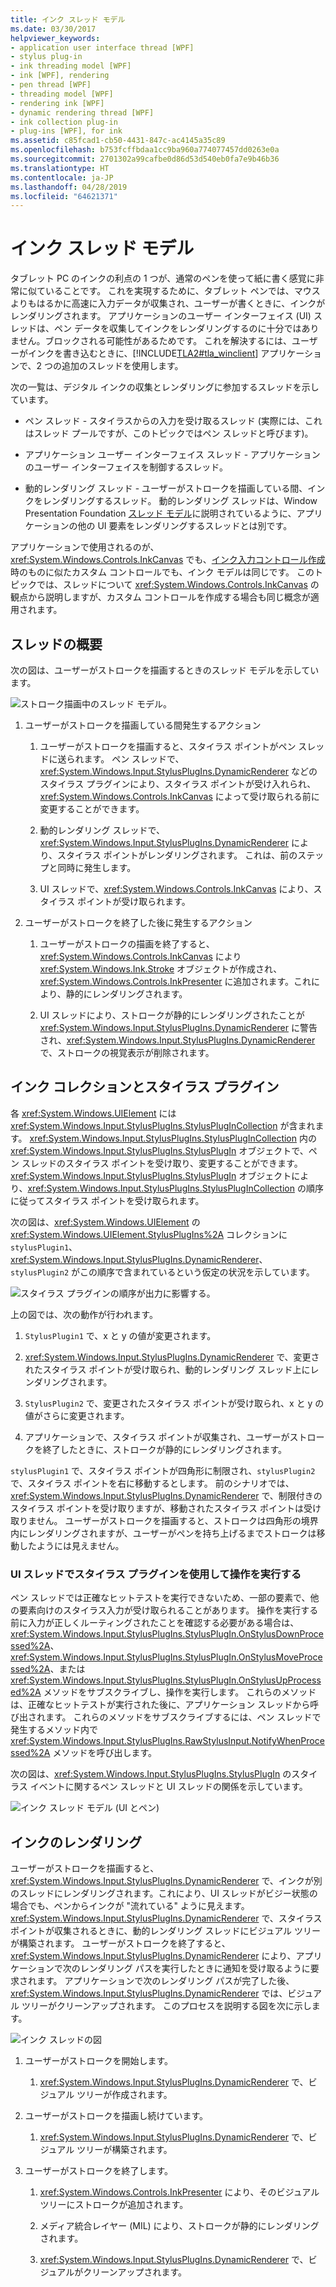 ```yaml
---
title: インク スレッド モデル
ms.date: 03/30/2017
helpviewer_keywords:
- application user interface thread [WPF]
- stylus plug-in
- ink threading model [WPF]
- ink [WPF], rendering
- pen thread [WPF]
- threading model [WPF]
- rendering ink [WPF]
- dynamic rendering thread [WPF]
- ink collection plug-in
- plug-ins [WPF], for ink
ms.assetid: c85fcad1-cb50-4431-847c-ac4145a35c89
ms.openlocfilehash: b753fcffbdaa1cc9ba960a774077457dd0263e0a
ms.sourcegitcommit: 2701302a99cafbe0d86d53d540eb0fa7e9b46b36
ms.translationtype: HT
ms.contentlocale: ja-JP
ms.lasthandoff: 04/28/2019
ms.locfileid: "64621371"
---
```

# <a name="the-ink-threading-model"></a>インク スレッド モデル
タブレット PC のインクの利点の 1 つが、通常のペンを使って紙に書く感覚に非常に似ていることです。  これを実現するために、タブレット ペンでは、マウスよりもはるかに高速に入力データが収集され、ユーザーが書くときに、インクがレンダリングされます。  アプリケーションのユーザー インターフェイス (UI) スレッドは、ペン データを収集してインクをレンダリングするのに十分ではありません。ブロックされる可能性があるためです。  これを解決するには、ユーザーがインクを書き込むときに、[!INCLUDE[TLA2#tla_winclient](../../../../includes/tla2sharptla-winclient-md.md)] アプリケーションで、2 つの追加のスレッドを使用します。  
  
 次の一覧は、デジタル インクの収集とレンダリングに参加するスレッドを示しています。  
  
- ペン スレッド - スタイラスからの入力を受け取るスレッド  (実際には、これはスレッド プールですが、このトピックではペン スレッドと呼びます)。  
  
- アプリケーション ユーザー インターフェイス スレッド - アプリケーションのユーザー インターフェイスを制御するスレッド。  
  
- 動的レンダリング スレッド - ユーザーがストロークを描画している間、インクをレンダリングするスレッド。 動的レンダリング スレッドは、Window Presentation Foundation [スレッド モデル](threading-model.md)に説明されているように、アプリケーションの他の UI 要素をレンダリングするスレッドとは別です。  
  
 アプリケーションで使用されるのが、<xref:System.Windows.Controls.InkCanvas> でも、[インク入力コントロール作成](creating-an-ink-input-control.md)時のものに似たカスタム コントロールでも、インク モデルは同じです。  このトピックでは、スレッドについて <xref:System.Windows.Controls.InkCanvas> の観点から説明しますが、カスタム コントロールを作成する場合も同じ概念が適用されます。  
  
## <a name="threading-overview"></a>スレッドの概要  
 次の図は、ユーザーがストロークを描画するときのスレッド モデルを示しています。  
  
 ![ストローク描画中のスレッド モデル。](./media/inkthreading-drawingink.png "InkThreading_DrawingInk")  
  
1. ユーザーがストロークを描画している間発生するアクション  
  
    1. ユーザーがストロークを描画すると、スタイラス ポイントがペン スレッドに送られます。  ペン スレッドで、<xref:System.Windows.Input.StylusPlugIns.DynamicRenderer> などのスタイラス プラグインにより、スタイラス ポイントが受け入れられ、<xref:System.Windows.Controls.InkCanvas> によって受け取られる前に変更することができます。  
  
    2. 動的レンダリング スレッドで、<xref:System.Windows.Input.StylusPlugIns.DynamicRenderer> により、スタイラス ポイントがレンダリングされます。 これは、前のステップと同時に発生します。  
  
    3. UI スレッドで、<xref:System.Windows.Controls.InkCanvas> により、スタイラス ポイントが受け取られます。  
  
2. ユーザーがストロークを終了した後に発生するアクション  
  
    1. ユーザーがストロークの描画を終了すると、<xref:System.Windows.Controls.InkCanvas> により <xref:System.Windows.Ink.Stroke> オブジェクトが作成され、<xref:System.Windows.Controls.InkPresenter> に追加されます。これにより、静的にレンダリングされます。  
  
    2. UI スレッドにより、ストロークが静的にレンダリングされたことが <xref:System.Windows.Input.StylusPlugIns.DynamicRenderer> に警告され、<xref:System.Windows.Input.StylusPlugIns.DynamicRenderer> で、ストロークの視覚表示が削除されます。  
  
## <a name="ink-collection-and-stylus-plug-ins"></a>インク コレクションとスタイラス プラグイン  
 各 <xref:System.Windows.UIElement> には <xref:System.Windows.Input.StylusPlugIns.StylusPlugInCollection> が含まれます。  <xref:System.Windows.Input.StylusPlugIns.StylusPlugInCollection> 内の <xref:System.Windows.Input.StylusPlugIns.StylusPlugIn> オブジェクトで、ペン スレッドのスタイラス ポイントを受け取り、変更することができます。 <xref:System.Windows.Input.StylusPlugIns.StylusPlugIn> オブジェクトにより、<xref:System.Windows.Input.StylusPlugIns.StylusPlugInCollection> の順序に従ってスタイラス ポイントを受け取られます。  
  
 次の図は、<xref:System.Windows.UIElement> の <xref:System.Windows.UIElement.StylusPlugIns%2A> コレクションに `stylusPlugin1`、<xref:System.Windows.Input.StylusPlugIns.DynamicRenderer>、`stylusPlugin2` がこの順序で含まれているという仮定の状況を示しています。  
  
 ![スタイラス プラグインの順序が出力に影響する。](./media/inkthreading-pluginorder.png "InkThreading_PluginOrder")  
  
 上の図では、次の動作が行われます。  
  
1. `StylusPlugin1` で、x と y の値が変更されます。  
  
2. <xref:System.Windows.Input.StylusPlugIns.DynamicRenderer> で、変更されたスタイラス ポイントが受け取られ、動的レンダリング スレッド上にレンダリングされます。  
  
3. `StylusPlugin2` で、変更されたスタイラス ポイントが受け取られ、x と y の値がさらに変更されます。  
  
4. アプリケーションで、スタイラス ポイントが収集され、ユーザーがストロークを終了したときに、ストロークが静的にレンダリングされます。  
  
 `stylusPlugin1` で、スタイラス ポイントが四角形に制限され、`stylusPlugin2` で、スタイラス ポイントを右に移動するとします。  前のシナリオでは、<xref:System.Windows.Input.StylusPlugIns.DynamicRenderer> で、制限付きのスタイラス ポイントを受け取りますが、移動されたスタイラス ポイントは受け取りません。  ユーザーがストロークを描画すると、ストロークは四角形の境界内にレンダリングされますが、ユーザーがペンを持ち上げるまでストロークは移動したようには見えません。  
  
### <a name="performing-operations-with-a-stylus-plug-in-on-the-ui-thread"></a>UI スレッドでスタイラス プラグインを使用して操作を実行する  
 ペン スレッドでは正確なヒットテストを実行できないため、一部の要素で、他の要素向けのスタイラス入力が受け取られることがあります。 操作を実行する前に入力が正しくルーティングされたことを確認する必要がある場合は、<xref:System.Windows.Input.StylusPlugIns.StylusPlugIn.OnStylusDownProcessed%2A>、<xref:System.Windows.Input.StylusPlugIns.StylusPlugIn.OnStylusMoveProcessed%2A>、または <xref:System.Windows.Input.StylusPlugIns.StylusPlugIn.OnStylusUpProcessed%2A> メソッドをサブスクライブし、操作を実行します。 これらのメソッドは、正確なヒットテストが実行された後に、アプリケーション スレッドから呼び出されます。 これらのメソッドをサブスクライブするには、ペン スレッドで発生するメソッド内で <xref:System.Windows.Input.StylusPlugIns.RawStylusInput.NotifyWhenProcessed%2A> メソッドを呼び出します。  
  
 次の図は、<xref:System.Windows.Input.StylusPlugIns.StylusPlugIn> のスタイラス イベントに関するペン スレッドと UI スレッドの関係を示しています。  
  
 ![インク スレッド モデル &#40;UI とペン&#41;](./media/inkthreading-plugincallbacks.png "InkThreading_PluginCallbacks")  
  
## <a name="rendering-ink"></a>インクのレンダリング  
 ユーザーがストロークを描画すると、<xref:System.Windows.Input.StylusPlugIns.DynamicRenderer> で、インクが別のスレッドにレンダリングされます。これにより、UI スレッドがビジー状態の場合でも、ペンからインクが "流れている" ように見えます。  <xref:System.Windows.Input.StylusPlugIns.DynamicRenderer> で、スタイラス ポイントが収集されるときに、動的レンダリング スレッドにビジュアル ツリーが構築されます。  ユーザーがストロークを終了すると、<xref:System.Windows.Input.StylusPlugIns.DynamicRenderer> により、アプリケーションで次のレンダリング パスを実行したときに通知を受け取るように要求されます。  アプリケーションで次のレンダリング パスが完了した後、<xref:System.Windows.Input.StylusPlugIns.DynamicRenderer> では、ビジュアル ツリーがクリーンアップされます。  このプロセスを説明する図を次に示します。  
  
 ![インク スレッドの図](./media/inkthreading-visualtree.png "InkThreading_VisualTree")  
  
1. ユーザーがストロークを開始します。  
  
    1. <xref:System.Windows.Input.StylusPlugIns.DynamicRenderer> で、ビジュアル ツリーが作成されます。  
  
2. ユーザーがストロークを描画し続けています。  
  
    1. <xref:System.Windows.Input.StylusPlugIns.DynamicRenderer> で、ビジュアル ツリーが構築されます。  
  
3. ユーザーがストロークを終了します。  
  
    1. <xref:System.Windows.Controls.InkPresenter> により、そのビジュアル ツリーにストロークが追加されます。  
  
    2. メディア統合レイヤー (MIL) により、ストロークが静的にレンダリングされます。  
  
    3. <xref:System.Windows.Input.StylusPlugIns.DynamicRenderer> で、ビジュアルがクリーンアップされます。
